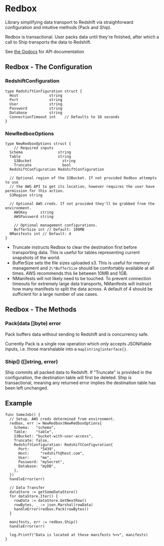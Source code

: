 # Redbox

Library simplifying data transport to Redshift via straighforward configuration and intuitive methods (Pack and Ship).

Redbox is transactional. User packs data until they're finished, after which a call to Ship transports the data to Redshift.

See [the Godocs](https://godoc.org/github.com/cgclever/redbox) for API documentation

## Redbox - The Configuration

### RedshiftConfiguration

```
type RedshiftConfiguration struct {
  Host              string
  Port              string
  User              string
  Password          string
  Database          string
  ConnectionTimeout int    // Defaults to 10 seconds
}
```

### NewRedboxOptions

```
type NewRedboxOptions struct {
	// Required inputs
  Schema                string
  Table                 string
	S3Bucket              string
	Truncate              bool
  RedshiftConfiguration RedshiftConfiguration

  // Optional region of the S3Bucket. If not provided Redbox attempts to use 
  // the AWS API to get its location, however requires the user have permission for this action.
  S3Region string

  // Optional AWS creds. If not provided they'll be grabbed from the environment.
	AWSKey      string
	AWSPassword string
	
	// Optional management configurations.
	BufferSize int // Default: 100MB
  NManifests int // Default: 4
}
```

- Truncate instructs Redbox to clear the destination first before transporting data. This is useful for tables representing current snapshots of the world.
- BufferSize sets the file sizes uploaded s3. This is useful for memory management and `2\*BufferSize` should be comfortably available at all times. AWS recommends this lie between 10MB and 1GB.
- NManifests will not likely need to be touched. To prevent connection timeouts for extremely large data transports, NManifests will instruct how many manifests to split the data across. A default of 4 should be sufficient for a large number of use cases.


## Redbox - The Methods

### Pack(data []byte) error

Pack buffers data without sending to Redshift and is concurrency safe.

Currently Pack is a single row operation which *only* accepts JSONifiable inputs, i.e. those marshalable into a `map[string]interface{}`.

### Ship() ([]string, error)

Ship commits all packed data to Redshift. If "Truncate" is provided in the configuration, the destination table will first be deleted.
Ship is transactional, meaning any returned error implies the destination table has been left unchanged.

## Example

```
func SomeJob() {
  // Setup. AWS creds determined from environment.
  redbox, err := NewRedbox(NewRedboxOptions{
    Schema:   "schema",
    Table:    "table",
    S3Bucket: "bucket-with-user-access",
    Truncate: false,
    RedshiftConfiguration: RedshiftConfiguration{
      Port:     "5439",
      Host:     "redshift@host.com",
      User:     "me",
      Password: "mySecret",
      Database: "myDB",
    },
  })
  handleError(err)
  
  // Data Transfer
  dataStore := getSomeDataStore()
  for dataStore.Iter() {
    rowData := dataStore.GetNextRow()
    rowBytes, _ := json.Marshal(rowData)
    handleError(redbox.Pack(rowBytes))
  }

  manifests, err := redbox.Ship()
  handleError(err)

  log.Printf("Data is located at these manifests %+v", manifests)
}
